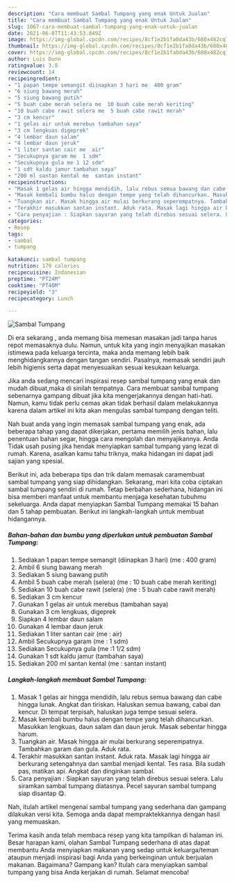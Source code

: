 ```yaml
---
description: "Cara membuat Sambal Tumpang yang enak Untuk Jualan"
title: "Cara membuat Sambal Tumpang yang enak Untuk Jualan"
slug: 1067-cara-membuat-sambal-tumpang-yang-enak-untuk-jualan
date: 2021-06-07T11:43:53.849Z
image: https://img-global.cpcdn.com/recipes/8cf1e2b1fa0da43b/680x482cq70/sambal-tumpang-foto-resep-utama.jpg
thumbnail: https://img-global.cpcdn.com/recipes/8cf1e2b1fa0da43b/680x482cq70/sambal-tumpang-foto-resep-utama.jpg
cover: https://img-global.cpcdn.com/recipes/8cf1e2b1fa0da43b/680x482cq70/sambal-tumpang-foto-resep-utama.jpg
author: Luis Dunn
ratingvalue: 3.8
reviewcount: 14
recipeingredient:
- "1 papan tempe semangit diinapkan 3 hari me  400 gram"
- "6 siung bawang merah"
- "5 siung bawang putih"
- "5 buah cabe merah selera me  10 buah cabe merah keriting"
- "10 buah cabe rawit selera me  5 buah cabe rawit merah"
- "3 cm kencur"
- "1 gelas air untuk merebus tambahan saya"
- "3 cm lengkuas digeprek"
- "4 lembar daun salam"
- "4 lembar daun jeruk"
- "1 liter santan cair me  air"
- "Secukupnya garam me  1 sdm"
- "Secukupnya gula me 1 12 sdm"
- "1 sdt kaldu jamur tambahan saya"
- "200 ml santan kental me  santan instant"
recipeinstructions:
- "Masak 1 gelas air hingga mendidih, lalu rebus semua bawang dan cabe hingga lunak. Angkat dan tiriskan. Haluskan semua bawang, cabai dan kencur. Di tempat terpisah, haluskan juga tempe sesuai selera."
- "Masak kembali bumbu halus dengan tempe yang telah dihancurkan. Masukkan lengkuas, daun salam dan daun jeruk. Masak sebentar hingga harum."
- "Tuangkan air. Masak hingga air mulai berkurang seperempatnya. Tambahkan garam dan gula. Aduk rata."
- "Terakhir masukkan santan instant. Aduk rata. Masak lagi hingga air berkurang setengahnya dan sambal menjadi kental. Tes rasa. Bila sudah pas, matikan api. Angkat dan dinginkan sambal."
- "Cara penyajian : Siapkan sayuran yang telah direbus sesuai selera. Lalu siramkan sambal tumpang diatasnya. Pecel sayuran sambal tumpang siap disantap 😋."
categories:
- Resep
tags:
- sambal
- tumpang

katakunci: sambal tumpang 
nutrition: 179 calories
recipecuisine: Indonesian
preptime: "PT24M"
cooktime: "PT40M"
recipeyield: "3"
recipecategory: Lunch

---
```



![Sambal Tumpang](https://img-global.cpcdn.com/recipes/8cf1e2b1fa0da43b/680x482cq70/sambal-tumpang-foto-resep-utama.jpg)

Di era  sekarang , anda memang bisa memesan masakan jadi tanpa harus repot memasaknya dulu. Namun, untuk kita yang ingin menyajikan masakan istimewa pada keluarga tercinta, maka anda memang lebih baik menghidangkannya dengan tangan sendiri. Pasalnya, memasak sendiri jauh lebih higienis serta dapat menyesuaikan sesuai kesukaan keluarga.

Jika anda sedang mencari inspirasi resep sambal tumpang yang enak dan mudah dibuat,maka di sinilah tempatnya. Cara membuat sambal tumpang  sebenarnya gampang dibuat jika kita mengerjakannya dengan hati-hati. Namun, kamu tidak perlu cemas akan tidak berhasil dalam melakukannya 
karena dalam artikel ini kita akan mengulas sambal tumpang dengan teliti.  



Nah buat anda yang ingin memasak sambal tumpang yang enak, ada beberapa tahap yang dapat dikerjakan, pertama memilih jenis bahan, lalu penentuan bahan segar, hingga cara mengolah dan menyajikannya. Anda Tidak usah pusing jika hendak menyiapkan sambal tumpang yang lezat di rumah. Karena, asalkan kamu  tahu triknya, maka hidangan ini dapat jadi sajian yang spesial.

Berikut ini, ada beberapa tips dan trik dalam memasak caramembuat sambal tumpang yang siap dihidangkan. Sekarang, mari kita coba ciptakan sambal tumpang sendiri di rumah. Tetap berbahan sederhana, hidangan ini bisa memberi manfaat untuk membantu menjaga kesehatan tubuhmu sekeluarga. Anda dapat menyiapkan Sambal Tumpang memakai 15 bahan dan 5 tahap pembuatan. Berikut ini langkah-langkah untuk membuat hidangannya.

<!--inarticleads1-->

##### Bahan-bahan dan bumbu yang diperlukan untuk pembuatan Sambal Tumpang:

1. Sediakan 1 papan tempe semangit (diinapkan 3 hari) (me : 400 gram)
1. Ambil 6 siung bawang merah
1. Sediakan 5 siung bawang putih
1. Ambil 5 buah cabe merah (selera) (me : 10 buah cabe merah keriting)
1. Sediakan 10 buah cabe rawit (selera) (me : 5 buah cabe rawit merah)
1. Sediakan 3 cm kencur
1. Gunakan 1 gelas air untuk merebus (tambahan saya)
1. Gunakan 3 cm lengkuas, digeprek
1. Siapkan 4 lembar daun salam
1. Gunakan 4 lembar daun jeruk
1. Sediakan 1 liter santan cair (me : air)
1. Ambil Secukupnya garam (me : 1 sdm)
1. Sediakan Secukupnya gula (me :1 1/2 sdm)
1. Gunakan 1 sdt kaldu jamur (tambahan saya)
1. Sediakan 200 ml santan kental (me : santan instant)




<!--inarticleads2-->

##### Langkah-langkah membuat Sambal Tumpang:

1. Masak 1 gelas air hingga mendidih, lalu rebus semua bawang dan cabe hingga lunak. Angkat dan tiriskan. Haluskan semua bawang, cabai dan kencur. Di tempat terpisah, haluskan juga tempe sesuai selera.
1. Masak kembali bumbu halus dengan tempe yang telah dihancurkan. Masukkan lengkuas, daun salam dan daun jeruk. Masak sebentar hingga harum.
1. Tuangkan air. Masak hingga air mulai berkurang seperempatnya. Tambahkan garam dan gula. Aduk rata.
1. Terakhir masukkan santan instant. Aduk rata. Masak lagi hingga air berkurang setengahnya dan sambal menjadi kental. Tes rasa. Bila sudah pas, matikan api. Angkat dan dinginkan sambal.
1. Cara penyajian : Siapkan sayuran yang telah direbus sesuai selera. Lalu siramkan sambal tumpang diatasnya. Pecel sayuran sambal tumpang siap disantap 😋.




Nah, itulah artikel mengenai  sambal tumpang  yang sederhana dan gampang dilakukan versi kita. Semoga anda dapat mempraktekkannya dengan hasil yang memuaskan. 

Terima kasih anda telah membaca resep yang kita tampilkan di halaman ini. Besar harapan kami, olahan  Sambal Tumpang sederhana di atas dapat membantu Anda menyiapkan makanan yang sedap untuk keluarga/teman ataupun menjadi inspirasi bagi Anda yang berkeinginan untuk berjualan makanan. Bagaimana? Gampang kan? Itulah cara menyiapkan sambal tumpang yang bisa Anda kerjakan di rumah. Selamat mencoba!

